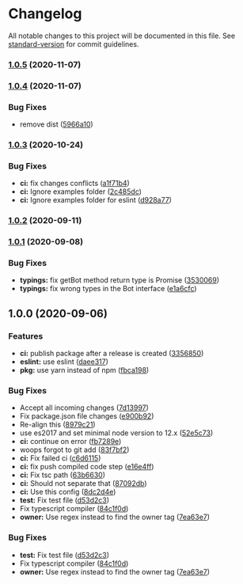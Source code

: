 # Changelog

All notable changes to this project will be documented in this file. See [standard-version](https://github.com/conventional-changelog/standard-version) for commit guidelines.

### [1.0.5](https://github.com/zhycorp/node-zhycorp/compare/v1.0.4...v1.0.5) (2020-11-07)

### [1.0.4](https://github.com/zhycorp/node-zhycorp/compare/v1.0.3...v1.0.4) (2020-11-07)


### Bug Fixes

* remove dist ([5966a10](https://github.com/zhycorp/node-zhycorp/commit/5966a10025464591bcc7bb39020d76a3a2143cb1))

### [1.0.3](https://github.com/zhycorp/node-zhycorp/compare/v1.0.2...v1.0.3) (2020-10-24)


### Bug Fixes

* **ci:** fix changes conflicts ([a1f71b4](https://github.com/zhycorp/node-zhycorp/commit/a1f71b4a3089ec67a46c01ab588b8de8c89a8033))
* **ci:** Ignore examples folder ([2c485dc](https://github.com/zhycorp/node-zhycorp/commit/2c485dc5e549d12b27cde250efa33b6f372d3c01))
* **ci:** Ignore examples folder for eslint ([d928a77](https://github.com/zhycorp/node-zhycorp/commit/d928a77614f5d6e82f66a66a7061609f753bc4db))

### [1.0.2](https://github.com/zhycorp/node-zhycorp/compare/v1.0.1...v1.0.2) (2020-09-11)

### [1.0.1](https://github.com/zhycorp/node-zhycorp/compare/v1.0.0...v1.0.1) (2020-09-08)


### Bug Fixes

* **typings:** fix getBot method return type is Promise<any> ([3530069](https://github.com/zhycorp/node-zhycorp/commit/35300698d651c71edfda539ba4306e6351ab4126))
* **typings:** fix wrong types in the Bot interface ([e1a6cfc](https://github.com/zhycorp/node-zhycorp/commit/e1a6cfc450bc6fd15b3c80bf91de1bbd0490e15f))

## 1.0.0 (2020-09-06)


### Features

* **ci:** publish package after a release is created ([3356850](https://github.com/zhycorp/node-zhycorp/commit/33568502c800cabe1aeb2036f9445d58abbb3e77))
* **eslint:** use eslint ([daee317](https://github.com/zhycorp/node-zhycorp/commit/daee31778d24812ea85138e948b2104dcb7abedc))
* **pkg:** use yarn instead of npm ([fbca198](https://github.com/zhycorp/node-zhycorp/commit/fbca198edd3e993a4f51368fcc9ebcecf18979af))


### Bug Fixes

* Accept all incoming changes ([7d13997](https://github.com/zhycorp/node-zhycorp/commit/7d13997a3011bec156e7537a4db766222d434a31))
* Fix package.json file changes ([e900b92](https://github.com/zhycorp/node-zhycorp/commit/e900b92d315e9bfe1360da94b6fb4d2652a6c841))
* Re-align this ([8979c21](https://github.com/zhycorp/node-zhycorp/commit/8979c215ccf523b104bc55bf81b9af1f326d4edb))
* use es2017 and set minimal node version to 12.x ([52e5c73](https://github.com/zhycorp/node-zhycorp/commit/52e5c73e5ce1aae422b530a2084c5ff8abf50453))
* **ci:** continue on error ([fb7289e](https://github.com/zhycorp/node-zhycorp/commit/fb7289e2c1bc3bc86806437f62a42952ec3718db))
* woops forgot to git add ([83f7bf2](https://github.com/zhycorp/node-zhycorp/commit/83f7bf2477689392257d53516cfca9f510126226))
* **ci:** Fix failed ci ([c6d6115](https://github.com/zhycorp/node-zhycorp/commit/c6d6115f03e8b9abf17f14edc49cde1ed1c2d73e))
* **ci:** fix push compiled code step ([e16e4ff](https://github.com/zhycorp/node-zhycorp/commit/e16e4ff008975ba004d14bba78e6b8e8363873c9))
* **ci:** Fix tsc path ([63b6630](https://github.com/zhycorp/node-zhycorp/commit/63b66300bf67a8672465ffb1edce1b195a5c387b))
* **ci:** Should not separate that ([87092db](https://github.com/zhycorp/node-zhycorp/commit/87092db7920242e71efb4877eb1351e9725dd154))
* **ci:** Use this config ([8dc2d4e](https://github.com/zhycorp/node-zhycorp/commit/8dc2d4eb0c5d846a731c9cf34745dbda1c3a34dd))
* **test:** Fix test file ([d53d2c3](https://github.com/zhycorp/node-zhycorp/commit/d53d2c3a83ecc1a65328718a3c39f5c87a9c4df1))
* Fix typescript compiler ([84c1f0d](https://github.com/zhycorp/node-zhycorp/commit/84c1f0d33f247338f563d63acfb7b97a0011d512))
* **owner:** Use regex instead to find the owner tag ([7ea63e7](https://github.com/zhycorp/node-zhycorp/commit/7ea63e7418c67dcfbdadb2333029624b77c7c843))


### Bug Fixes

* **test:** Fix test file ([d53d2c3](https://github.com/KurokuTetsuya/node-zhycorp/commit/d53d2c3a83ecc1a65328718a3c39f5c87a9c4df1))
* Fix typescript compiler ([84c1f0d](https://github.com/KurokuTetsuya/node-zhycorp/commit/84c1f0d33f247338f563d63acfb7b97a0011d512))
* **owner:** Use regex instead to find the owner tag ([7ea63e7](https://github.com/KurokuTetsuya/node-zhycorp/commit/7ea63e7418c67dcfbdadb2333029624b77c7c843))
